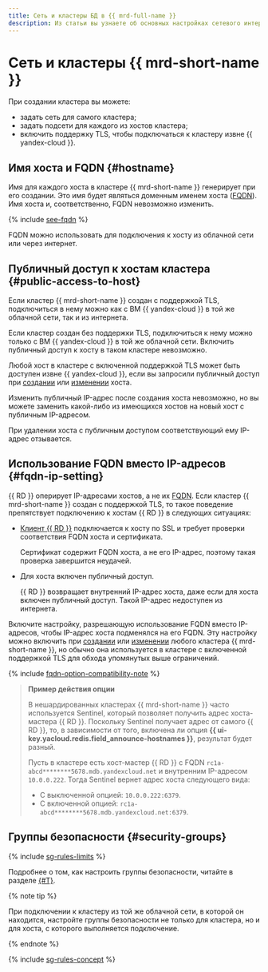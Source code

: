 ```yaml
---
title: Сеть и кластеры БД в {{ mrd-full-name }}
description: Из статьи вы узнаете об основных настройках сетевого интерфейса кластера {{ RD }}.
---
```


# Сеть и кластеры {{ mrd-short-name }}


При создании кластера вы можете:

* задать сеть для самого кластера;
* задать подсети для каждого из хостов кластера;
* включить поддержку TLS, чтобы подключаться к кластеру извне {{ yandex-cloud }}.


## Имя хоста и FQDN {#hostname}

Имя для каждого хоста в кластере {{ mrd-short-name }} генерирует при его создании. Это имя будет являться доменным именем хоста ([FQDN](../../glossary/fqdn.md)). Имя хоста и, соответственно, FQDN невозможно изменить.

{% include [see-fqdn](../../_includes/mdb/mrd/fqdn-host.md) %}


FQDN можно использовать для подключения к хосту из облачной сети или через интернет.

## Публичный доступ к хостам кластера {#public-access-to-host}

Если кластер {{ mrd-short-name }} создан с поддержкой TLS, подключиться в нему можно как с ВМ {{ yandex-cloud }} в той же облачной сети, так и из интернета.

Если кластер создан без поддержки TLS, подключиться к нему можно только с ВМ {{ yandex-cloud }} в той же облачной сети. Включить публичный доступ к хосту в таком кластере невозможно.

Любой хост в кластере с включенной поддержкой TLS может быть доступен извне {{ yandex-cloud }}, если вы запросили публичный доступ при [создании](../operations/hosts.md#add) или [изменении](../operations/hosts.md#update) хоста.

Изменить публичный IP-адрес после создания хоста невозможно, но вы можете заменить какой-либо из имеющихся хостов на новый хост с публичным IP-адресом.

При удалении хоста с публичным доступом соответствующий ему IP-адрес отзывается.

## Использование FQDN вместо IP-адресов {#fqdn-ip-setting}

{{ RD }} оперирует IP-адресами хостов, а не их [FQDN](#hostname). Если кластер {{ mrd-short-name }} создан с поддержкой TLS, то такое поведение препятствует подключению к хостам {{ RD }} в следующих ситуациях:

* [Клиент {{ RD }}](./supported-clients.md) подключается к хосту по SSL и требует проверки соответствия FQDN хоста и сертификата.

    Сертификат содержит FQDN хоста, а не его IP-адрес, поэтому такая проверка завершится неудачей.

* Для хоста включен публичный доступ.

    {{ RD }} возвращает внутренний IP-адрес хоста, даже если для хоста включен публичный доступ. Такой IP-адрес недоступен из интернета.

Включите настройку, разрешающую использование FQDN вместо IP-адресов, чтобы IP-адрес хоста подменялся на его FQDN. Эту настройку можно включить при [создании](../operations/cluster-create.md) или [изменении](../operations/update.md#configure-fqdn-ip-behavior) любого кластера {{ mrd-short-name }}, но обычно она используется в кластере с включенной поддержкой TLS для обхода упомянутых выше ограничений.

{% include [fqdn-option-compatibility-note](../../_includes/mdb/mrd/connect/fqdn-option-compatibility-note.md) %}

> **Пример действия опции**
>
> В нешардированных кластерах {{ mrd-short-name }} часто используется Sentinel, который позволяет получить адрес хоста-мастера {{ RD }}. Поскольку Sentinel получает адрес от самого {{ RD }}, то, в зависимости от того, включена ли опция **{{ ui-key.yacloud.redis.field_announce-hostnames }}**, результат будет разный.
>
> Пусть в кластере есть хост-мастер {{ RD }} с FQDN `rc1a-abcd********5678.mdb.yandexcloud.net` и внутренним IP-адресом `10.0.0.222`. Тогда Sentinel вернет адрес хоста следующего вида:
>
> * С выключенной опцией: `10.0.0.222:6379`.
> * С включенной опцией: `rc1a-abcd********5678.mdb.yandexcloud.net:6379`.

## Группы безопасности {#security-groups}

{% include [sg-rules-limits](../../_includes/mdb/sg-rules-limits.md) %}

Подробнее о том, как настроить группы безопасности, читайте в разделе [{#T}](../operations/connect/index.md#configuring-security-groups).

{% note tip %}

При подключении к кластеру из той же облачной сети, в которой он находится, настройте группы безопасности не только для кластера, но и для хоста, с которого выполняется подключение.

{% endnote %}

{% include [sg-rules-concept](../../_includes/mdb/sg-rules-concept.md) %}

